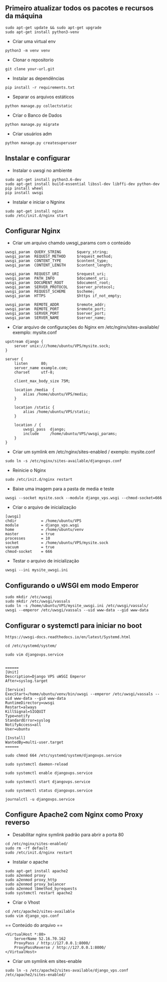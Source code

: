 ## Primeiro atualizar todos os pacotes e recursos da máquina
```
sudo apt-get update && sudo apt-get upgrade
sudo apt-get install python3-venv
```

* Criar uma virtual env

`python3 -m venv venv`

* Clonar o repositorio

`git clone your-url.git`

* Instalar as dependências

`pip install -r requirements.txt`

* Separar os arquivos estáticos 

`python manage.py collectstatic`

* Criar o Banco de Dados

`python manage.py migrate`

* Criar usuários adm

`python manage.py createsuperuser`

## Instalar e configurar

* Instalar o uwsgi no ambiente

```
sudo apt-get install python3.6-dev
sudo apt-get install build-essential libssl-dev libffi-dev python-dev
pip install wheel
pip install uwsgi
```

* Instalar e iniciar o Ngninx
```
sudo apt-get install nginx
sudo /etc/init.d/nginx start
```

## Configurar Nginx

* Criar um arquivo chamdo uwsgi_params com o conteúdo
```
uwsgi_param  QUERY_STRING       $query_string;
uwsgi_param  REQUEST_METHOD     $request_method;
uwsgi_param  CONTENT_TYPE       $content_type;
uwsgi_param  CONTENT_LENGTH     $content_length;

uwsgi_param  REQUEST_URI        $request_uri;
uwsgi_param  PATH_INFO          $document_uri;
uwsgi_param  DOCUMENT_ROOT      $document_root;
uwsgi_param  SERVER_PROTOCOL    $server_protocol;
uwsgi_param  REQUEST_SCHEME     $scheme;
uwsgi_param  HTTPS              $https if_not_empty;

uwsgi_param  REMOTE_ADDR        $remote_addr;
uwsgi_param  REMOTE_PORT        $remote_port;
uwsgi_param  SERVER_PORT        $server_port;
uwsgi_param  SERVER_NAME        $server_name;
```

* Criar arquivo de configurações do Nginx em /etc/nginx/sites-available/ exemplo: mysite.conf

```
upstream django {
    server unix:///home/ubuntu/VPS/mysite.sock; 
}

server {
    listen      80;
    server_name example.com;
    charset     utf-8;

    client_max_body_size 75M; 

    location /media  {
        alias /home/ubuntu/VPS/media; 
    }

    location /static {
        alias /home/ubuntu/VPS/static;
    }

    location / {
        uwsgi_pass  django;
        include     /home/ubuntu/VPS/uwsgi_params; 
    }
}
```

* Criar um symlink em /etc/nginx/sites-enabled
/ exemplo: mysite.conf

`sudo ln -s /etc/nginx/sites-available/djangovps.conf`

* Reinicie o Nginx

`sudo /etc/init.d/nginx restart`


* Baixe uma imagem para a pasta de media e teste

`uwsgi --socket mysite.sock --module django_vps.wsgi --chmod-socket=666`

* Criar o arquivo de inicialização

```
[uwsgi]
chdir           = /home/ubuntu/VPS
module          = django_vps.wsgi
home            = /home/ubuntu/venv
master          = true
processes       = 10
socket          = /home/ubuntu/VPS/mysite.sock
vacuum          = true
chmod-socket    = 666
```

* Testar o arquivo de inicialização

`uwsgi --ini mysite_uwsgi.ini`

## Configurando o uWSGI em modo Emperor
```
sudo mkdir /etc/uwsgi
sudo mkdir /etc/uwsgi/vassals
sudo ln -s /home/ubuntu/VPS/mysite_uwsgi.ini /etc/uwsgi/vassals/
uwsgi --emperor /etc/uwsgi/vassals --uid www-data --gid www-data
```
## Configurar o systemctl para iniciar no boot

```
https://uwsgi-docs.readthedocs.io/en/latest/Systemd.html

cd /etc/systemd/system/

sudo vim djangovps.service


======
[Unit]
Description=Django VPS uWSGI Emperor
After=syslog.target

[Service]
ExecStart=/home/ubuntu/venv/bin/uwsgi --emperor /etc/uwsgi/vassals --uid www-data --gid www-data
RuntimeDirectory=uwsgi
Restart=always
KillSignal=SIGQUIT
Type=notify
StandardError=syslog
NotifyAccess=all
User=ubuntu

[Install]
WantedBy=multi-user.target
======

sudo chmod 664 /etc/systemd/system/djangovps.service

sudo systemctl daemon-reload

sudo systemctl enable djangovps.service

sudo systemctl start djangovps.service

sudo systemctl status djangovps.service

journalctl -u djangovps.service

```

## Configure Apache2 com Nginx como Proxy reverso

* Desabilitar nginx symlink padrão para abrir a porta 80
``` 
cd /etc/nginx/sites-enabled/
sudo rm -rf default
sudo /etc/init.d/nginx restart
```

* Instalar o apache

```
sudo apt-get install apache2
sudo a2enmod proxy
sudo a2enmod proxy_http
sudo a2enmod proxy_balancer
sudo a2enmod lbmethod_byrequests
sudo systemctl restart apache2
```

* Criar o Vhost

``` 
cd /etc/apache2/sites-available
sudo vim django_vps.conf
```

== Conteúdo do arquivo ==

```
<VirtualHost *:80>
    ServerName 52.16.70.162
    ProxyPass / http://127.0.0.1:8000/
    ProxyPassReverse / http://127.0.0.1:8000/
</VirtualHost>
```

* Criar um symlink em sites-enable

`sudo ln -s /etc/apache2/sites-available/django_vps.conf /etc/apache2/sites-enabled/`
